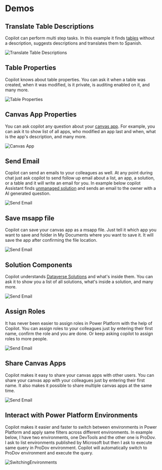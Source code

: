 # Demos

## Translate Table Descriptions

Copilot can perform multi step tasks. In this example it finds [tables](https://learn.microsoft.com/en-us/power-apps/maker/data-platform/entity-overview) without a description, suggests descriptions and translates them to Spanish.

![Translate Table Descriptions](assets/images/TranslateDescriptions.gif)

## Table Properties

Copilot knows about table properties. You can ask it when a table was created, when it was modified, is it private, is auditing enabled on it, and many more.

![Table Properties](assets/images/UnmanagedTables.gif)

## Canvas App Properties

You can ask copilot any question about your [canvas app](https://learn.microsoft.com/en-us/power-apps/maker/canvas-apps/getting-started). For example, you can ask it to show list of all apps, who modified an app last and when, what is the app's description, and many more.

![Canvas App](assets/images/CanvasProperties.gif)

## Send Email

Copilot can send an emails to your colleagues as well. At any point during chat just ask copilot to send follow up email about a list, an app, a solution, or a table and it will write an email for you. In example below copilot Assistant finds [unmanaged solution](https://learn.microsoft.com/en-us/power-platform/alm/solution-concepts-alm#managed-and-unmanaged-solutions) and sends an email to the owner with a AI generated question.

![Send Email](assets/images/SendEmail.gif)

## Save msapp file

Copilot can save your canvas app as a msapp file. Just tell it which app you want to save and folder in My Documents where you want to save it. It will save the app after confirming the file location.

![Send Email](assets/images/SaveMsapp.gif)

## Solution Components

Copilot understands [Dataverse Solutions](https://learn.microsoft.com/en-us/power-apps/developer/data-platform/introduction-solutions) and what's inside them. You can ask it to show you a list of all solutions, what's inside a solution, and many more.

![Send Email](assets/images/SolutionComponents.gif)

## Assign Roles

It has never been easier to assign roles in Power Platform with the help of Copilot. You can assign roles to your colleagues just by entering their first name, confirm the role and you are done. Or keep asking copilot to assign roles to more people.

![Send Email](assets/images/AssignRole.gif)

## Share Canvas Apps

Copilot makes it easy to share your canvas apps with other users. You can share your canvas app with your colleagues just by entering their first name. It also makes it possible to share multiple canvas apps at the same time.

![Send Email](assets/images/ShareCanvasApps.gif)

## Interact with Power Platform Environments

Copilot makes it easier and faster to switch between environments in Power Platform and apply same filters across different environments. In example below, I have two environments, one DevTools and the other one is ProDov. I ask to list environments published by Microsoft but then I ask to execute same query in ProDov environment. Copilot will automatically switch to ProDov environment and execute the query.

![SwitchingEnvironments](assets/images/SwitchingEnvironments.gif)
